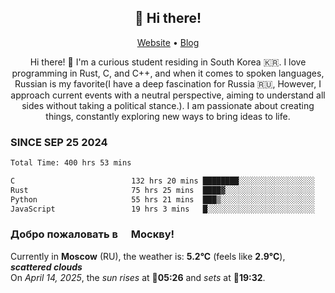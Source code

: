 <h2 align="center">👋 Hi there!</h2>
<p align="center">
  <a href="https://urdekcah.ru">Website</a> •
  <a href="https://urdekcah.blog">Blog</a>
</p>

<p align="center">
  Hi there! 👋 I'm a curious student residing in South Korea 🇰🇷. I love programming in Rust, C, and C++, and when it comes to spoken languages, Russian is my favorite(I have a deep fascination for Russia 🇷🇺, However, I approach current events with a neutral perspective, aiming to understand all sides without taking a political stance.). I am passionate about creating things, constantly exploring new ways to bring ideas to life.
</p>

### SINCE SEP 25 2024
<!--START_SECTION:waka-->
<!--LAST_WAKA_UPDATE:2025-04-12 18:08:08-->
```txt
Total Time: 400 hrs 53 mins

C                          132 hrs 20 mins ████████░░░░░░░░░░░░░░░░░   32.12 %
Rust                       75 hrs 25 mins  ████▓░░░░░░░░░░░░░░░░░░░░   18.30 %
Python                     55 hrs 21 mins  ███▒░░░░░░░░░░░░░░░░░░░░░   13.43 %
JavaScript                 19 hrs 3 mins   █░░░░░░░░░░░░░░░░░░░░░░░░   04.62 %
```
<!--END_SECTION:waka-->

<h3>Добро пожаловать в <img src="https://cdn-icons-png.flaticon.com/512/197/197408.png" width="13"/> Москву!</h3>

<!--START_SECTION:weather:moscow-->
<!--LAST_WEATHER_UPDATE:2025-04-14 06:10:33-->
Currently in **Moscow** (RU), the weather is: **5.2°C** (feels like **2.9°C**), ***scattered clouds***<br/>
On *April 14, 2025*, the *sun rises* at 🌅**05:26** and *sets* at 🌇**19:32**.
<!--END_SECTION:weather-->
